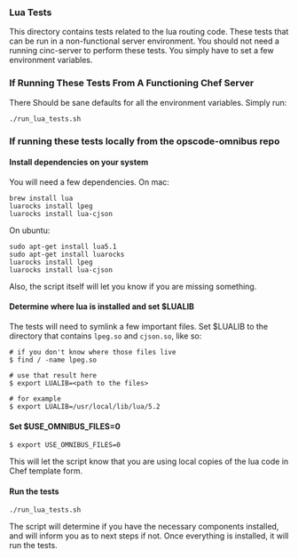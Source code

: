 ### Lua Tests

This directory contains tests related to the lua routing code. 
These tests that can be run in a non-functional server environment.
You should not need a running cinc-server to perform these tests.
You simply have to set a few environment variables.

### If Running These Tests From A Functioning Chef Server

There Should be sane defaults for all the environment variables. Simply run:

```
./run_lua_tests.sh
```

### If running these tests locally from the opscode-omnibus repo

#### Install dependencies on your system

You will need a few dependencies. On mac:

```
brew install lua
luarocks install lpeg
luarocks install lua-cjson
```

On ubuntu:

```
sudo apt-get install lua5.1
sudo apt-get install luarocks
luarocks install lpeg
luarocks install lua-cjson
```

Also, the script itself will let you know if you are missing something.

#### Determine where lua is installed and set $LUALIB

The tests will need to symlink a few important files.
Set $LUALIB to the directory that contains `lpeg.so` and `cjson.so`, like so:

```
# if you don't know where those files live
$ find / -name lpeg.so

# use that result here
$ export LUALIB=<path to the files>

# for example
$ export LUALIB=/usr/local/lib/lua/5.2
```

#### Set $USE_OMNIBUS_FILES=0

```
$ export USE_OMNIBUS_FILES=0
```

This will let the script know that you are using local copies of the lua code in Chef template form.

#### Run the tests

```
./run_lua_tests.sh
```

The script will determine if you have the necessary components
installed, and will inform you as to next steps if not.  Once everything
is installed, it will run the tests.

